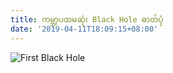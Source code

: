 ```yaml
---
title: ကမ္ဘာ့ပထမဆုံး Black Hole ဓာတ်ပုံ
date: '2019-04-11T18:09:15+08:00'
---
```

![First Black Hole](https://res.cloudinary.com/thantzinoo/image/upload/c_scale,f_auto,w_800/v1554977265/20190410-78m-800x466_ahkjcb.png)
